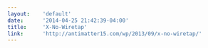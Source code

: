 ```yaml
---
layout:    'default'
date:      '2014-04-25 21:42:39-04:00'
title:     'X-No-Wiretap'
link:      'http://antimatter15.com/wp/2013/09/x-no-wiretap/'
---
```

